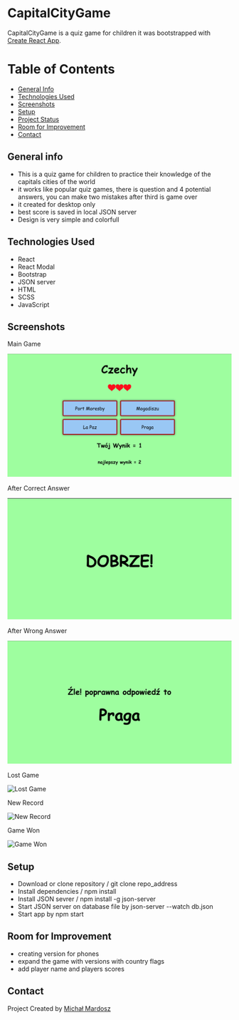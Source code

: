 # CapitalCityGame

CapitalCityGame is a quiz game for children
it was bootstrapped with [Create React App](https://github.com/facebook/create-react-app).

# Table of Contents

* [General Info](#general-info)
* [Technologies Used](#technologies-used)
* [Screenshots](#screenshots)
* [Setup](#setup)
* [Project Status](#project-status)
* [Room for Improvement](#room-for-improvement)
* [Contact](#contact)

## General info

* This is a quiz game for children to practice their knowledge of the capitals cities of the world
* it works like popular quiz games, there is question and 4 potential answers, you can make two mistakes after third is game over
* it created for desktop only 
* best score is saved in local JSON server
* Design is very simple and colorfull  

## Technologies Used
* React
* React Modal
* Bootstrap
* JSON server
* HTML
* SCSS
* JavaScript



## Screenshots
Main Game

![Main Game](my-game/public/screenshots/Main%20Game.png)

After Correct Answer

![After Correct Answer](my-game/public/screenshots/Good%20Answer.png)

After Wrong Answer

![After Wrong Answer](my-game/public/screenshots/Bad%20Answer.png)

Lost Game

![Lost Game](my-game/public/screenshots/Lost%20Game.png)

New Record 

![New Record](my-game/public/screenshots/New%20Best%20Score.png)

Game Won

![Game Won](my-game/public/screenshots/End%20Game.png)

## Setup

* Download or clone repository / git clone repo_address
* Install dependencies / npm install
* Install JSON sevrer / npm install -g json-server
* Start JSON server on database file by json-server --watch db.json
* Start app by npm start


## Room for Improvement

* creating version for phones
* expand the game with versions with country flags
* add player name and players scores

## Contact

Project Created by [Michał Mardosz](https://www.linkedin.com/in/micha%C5%82-mardosz-298892228/) 